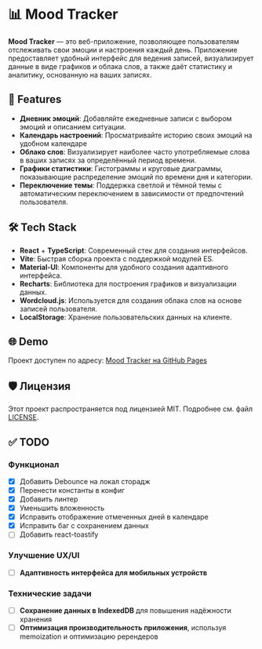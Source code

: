 # 📊 Mood Tracker

**Mood Tracker** — это веб-приложение, позволяющее пользователям отслеживать свои эмоции и настроения каждый день. Приложение предоставляет удобный интерфейс для ведения записей, визуализирует данные в виде графиков и облака слов, а также даёт статистику и аналитику, основанную на ваших записях.

## 🚀 Features

-   **Дневник эмоций**: Добавляйте ежедневные записи с выбором эмоций и описанием ситуации.
-   **Календарь настроений**: Просматривайте историю своих эмоций на удобном календаре
-   **Облако слов**: Визуализирует наиболее часто употребляемые слова в ваших записях за определённый период времени.
-   **Графики статистики**: Гистограммы и круговые диаграммы, показывающие распределение эмоций по времени дня и категории.
-   **Переключение темы**: Поддержка светлой и тёмной темы с автоматическим переключением в зависимости от предпочтений пользователя.

## 🛠️ Tech Stack

-   **React** + **TypeScript**: Современный стек для создания интерфейсов.
-   **Vite**: Быстрая сборка проекта с поддержкой модулей ES.
-   **Material-UI**: Компоненты для удобного создания адаптивного интерфейса.
-   **Recharts**: Библиотека для построения графиков и визуализации данных.
-   **Wordcloud.js**: Используется для создания облака слов на основе записей пользователя.
-   **LocalStorage**: Хранение пользовательских данных на клиенте.

## 🌐 Demo

Проект доступен по адресу: [Mood Tracker на GitHub Pages](https://shilllo.github.io/mood-tracker/)

## 🛡️ Лицензия

Этот проект распространяется под лицензией MIT. Подробнее см. файл [LICENSE](./LICENSE).

## ✅ TODO

### Функционал

-   [x] Добавить Debounce на локал сторадж
-   [x] Перенести константы в конфиг
-   [x] Добавить линтер
-   [x] Уменьшить вложенность
-   [x] Исправить отображение отмеченных дней в календаре
-   [x] Исправить баг с сохранением данных
-   [ ] Добавить react-toastify

### Улучшение UX/UI

-   [ ] **Адаптивность интерфейса для мобильных устройств**

### Технические задачи

-   [ ] **Сохранение данных в IndexedDB** для повышения надёжности хранения
-   [ ] **Оптимизация производительность приложения**, используя memoization и оптимизацию ререндеров
